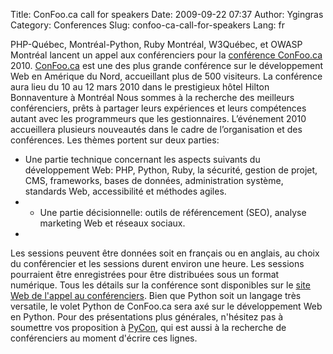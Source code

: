 Title: ConFoo.ca call for speakers
Date: 2009-09-22 07:37
Author: Ygingras
Category: Conferences
Slug: confoo-ca-call-for-speakers
Lang: fr

PHP-Québec, Montréal-Python, Ruby Montréal, W3Québec, et OWASP Montréal
lancent un appel aux conférenciers pour la [conférence ConFoo.ca][]
2010. [ConFoo.ca][conférence ConFoo.ca] est une des plus grande
conférence sur le développement Web en Amérique du Nord, accueillant
plus de 500 visiteurs. La conférence aura lieu du 10 au 12 mars 2010
dans le prestigieux hôtel Hilton Bonnaventure à Montréal Nous sommes à
la recherche des meilleurs conférenciers, prêts à partager leurs
expériences et leurs compétences autant avec les programmeurs que les
gestionnaires. L’événement 2010 accueillera plusieurs nouveautés dans le
cadre de l’organisation et des conférences. Les thèmes portent sur deux
parties:

-   Une partie technique concernant les aspects suivants du
    développement Web: PHP, Python, Ruby, la sécurité, gestion de
    projet, CMS, frameworks, bases de données, administration système,
    standards Web, accessibilité et méthodes agiles.
-   -   Une partie décisionnelle: outils de référencement (SEO), analyse
    marketing Web et réseaux sociaux.
-   

Les sessions peuvent être données soit en français ou en anglais, au
choix du conférencier et les sessions durent environ une heure. Les
sessions pourraient être enregistrées pour être distribuées sous un
format numérique. Tous les détails sur la conférence sont disponibles
sur le [site Web de l'appel au conférenciers][]. Bien que Python soit un
langage très versatile, le volet Python de ConFoo.ca sera axé sur le
développement Web en Python. Pour des présentations plus générales,
n'hésitez pas à soumettre vos proposition à [PyCon][], qui est aussi à
la recherche de conférenciers au moment d'écrire ces lignes.

  [conférence ConFoo.ca]: http://confoo.ca
  [site Web de l'appel au conférenciers]: http://confoo.ca/fr/cfp
  [PyCon]: http://us.pycon.org/2010/about/
